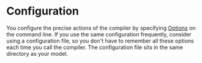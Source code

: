 # Configuration

You configure the precise actions of the compiler by specifying [Options](https://github.com/AmpersandTarski/documentation/tree/5c45435a2b5cdd69129ba6ee9401819331fb531e/the-command-line-tool/options.md) on the command line. If you use the same configuration frequently, consider using a configuration file, so you don't have to remember all these options each time you call the compiler. The configuration file sits in the same directory as your model.

##
